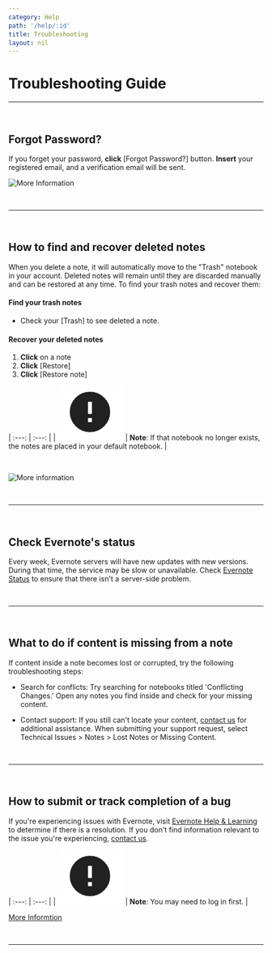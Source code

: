 ```yaml
---
category: Help
path: '/help/:id'
title: Troubleshooting
layout: nil
---
```


# Troubleshooting Guide

___

<br>

## Forgot Password?

If you forget your password, **click** [Forgot Password?] button. **Insert** your registered email, and a verification email will be sent.

![More Information](https://media.giphy.com/media/VbcIhH98qoHnB10GUc/giphy.gif)

<br>

___

<br>

## How to find and recover deleted notes

When you delete a note, it will automatically move to the "Trash" notebook in your account. Deleted notes will remain until they are discarded manually and can be restored at any time. To find your trash notes and recover them:

#### Find your trash notes

   * Check your [Trash] to see deleted a note.

#### Recover your deleted notes

   1. **Click** on a note 
   2. **Click** [Restore]
   3. **Click** [Restore note]
    
   | :---: | :---: |
    | <img src="https://raw.githubusercontent.com/SkylarZhao6/EvernoteGuide/gh-pages/images/MoreInformation.png" id="note"> |     **Note**: If that notebook no longer exists, the notes are placed in your default notebook. |
    
   <br>
    
   ![More information](https://media.giphy.com/media/jV5dd1hZt0yf8gXHGQ/giphy.gif)

<br>

___

<br>

## Check Evernote's status

Every week, Evernote servers will have new updates with new versions. During that time, the service may be slow or unavailable. Check [Evernote Status](status.evernote.com) to ensure that there isn't a server-side problem.

<br>

___

<br>

## What to do if content is missing from a note

If content inside a note becomes lost or corrupted, try the following troubleshooting steps:

* Search for conflicts: Try searching for notebooks titled 'Conflicting Changes.' Open any notes you find inside and check for your missing content.

* Contact support: If you still can't locate your content, [contact us](https://www.evernote.com/SupportLogin.action) for additional assistance. When submitting your support request, select Technical Issues > Notes > Lost Notes or Missing Content.

<br>

___

<br>

## How to submit or track completion of a bug

If you're experiencing issues with Evernote, visit [Evernote Help & Learning](https://help.evernote.com/hc/en-us) to determine if there is a resolution. If you don't find information relevant to the issue you're experiencing, [contact us](https://help.evernote.com/hc/en-us/requests/new?createdate=2020-02-27&em=ahon2798@gmail.com&flash_digest=20ad28cf9e30a8251f5414f3b8adf8f8fc5484b3&sla=f368c7a8d&uid=213002881&un=ahon2798).

| :---: | :---: |
    | <img src="https://raw.githubusercontent.com/SkylarZhao6/EvernoteGuide/gh-pages/images/MoreInformation.png" id="note"> |     **Note**: You may need to log in first. |
    
[More Informtion](https://media.giphy.com/media/U6FVChXJvWkThZiRcJ/giphy.gif)

<br>

___
